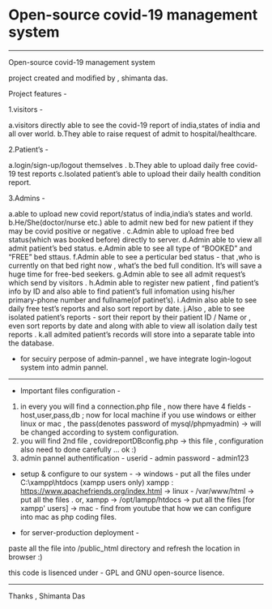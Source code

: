 # Open-source covid-19 management system


************************************************************************************************************************************************


Open-source covid-19 management system

project created and modified by , shimanta das.

Project features - 

1.visitors - 

a.visitors directly able to see the covid-19 report of india,states of india and all over world.
b.They able to raise request of admit to hospital/healthcare.

2.Patient’s - 

a.login/sign-up/logout themselves .
b.They able to upload daily free covid-19 test reports
c.Isolated patient’s able to upload their daily health condition report.

3.Admins - 

a.able to upload new covid report/status of india,india’s states and world.
b.He/She(doctor/nurse etc.) able to admit new bed for new patient if they may be covid positive or negative .
c.Admin able to upload free bed status(which was booked before) directly to server.
d.Admin able to view all admit patient’s bed status.
e.Admin able to see all type of “BOOKED” and “FREE” bed sttaus.
f.Admin able to see a perticular bed status - that ,who is currently on that bed right now , what’s the bed full condition. It’s will save a huge time for free-bed seekers.
g.Admin able to see all admit request’s which send by visitors .
h.Admin able to register new patient , find patient’s info by ID and also able to find patient’s full infomation using his/her primary-phone number and fullname(of patinet’s).
i.Admin also able to see daily free test’s reports and also sort report by date.
j.Also , able to see isolated patient’s reports - sort their report by their patient ID / Name or , even sort reports by date and along with able to view all isolation daily test reports .
k.all admited patient’s records will store into a separate table into the database.

* for secuiry perpose of admin-pannel , we have integrate login-logout system into admin pannel.

*************************************************************************************************************************************************
* Important files configuration - 

1. in every you will find a connection.php file , now there have 4 fields - host,user,pass,db ; now for local machine 
if you use windows or either linux or mac , 
the pass(denotes password of mysql/phpmyadmin) -> will be changed according to system configuration.
2. you will find 2nd file , covidreportDBconfig.php -> this file , configuration also need to done carefully ... ok :) 
3. admin pannel authentification - 
userid - admin
password - admin123

* setup & configure to our system - 
-> windows -  put all the files under C:\xampp\htdocs (xampp users only)
xampp : https://www.apachefriends.org/index.html
-> linux - /var/www/html -> put all the files .
or, xampp -> /opt/lampp/htdocs -> put all the files  [for xampp' users]
-> mac - find from youtube that how we can configure into mac as php coding files.

* for server-production deployment - 

paste all the file into /public_html directory and refresh the location in browser :) 


this code is lisenced under - GPL and GNU open-source lisence.
***********************************************************************************************************************************************
Thanks ,
Shimanta Das
